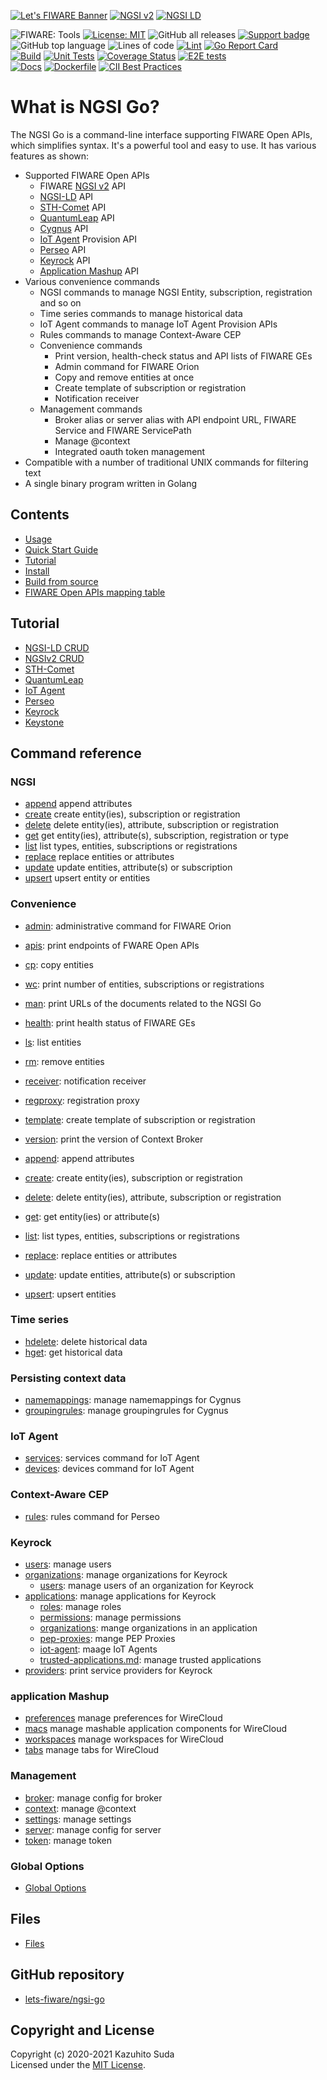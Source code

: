 [![Let's FIWARE Banner](https://raw.githubusercontent.com/lets-fiware/ngsi-go/gh-pages/img/lets-fiware-logo-non-free.png)](https://www.letsfiware.jp/)
[![NGSI v2](https://img.shields.io/badge/NGSI-v2-5dc0cf.svg)](https://fiware-ges.github.io/orion/api/v2/stable/)
[![NGSI LD](https://img.shields.io/badge/NGSI-LD-d6604d.svg)](https://www.etsi.org/deliver/etsi_gs/CIM/001_099/009/01.03.01_60/gs_cim009v010301p.pdf)

![FIWARE: Tools](https://nexus.lab.fiware.org/repository/raw/public/badges/chapters/deployment-tools.svg)
[![License: MIT](https://img.shields.io/github/license/lets-fiware/ngsi-go.svg)](https://opensource.org/licenses/MIT)
![GitHub all releases](https://img.shields.io/github/downloads/lets-fiware/ngsi-go/total)
[![Support badge](https://img.shields.io/badge/tag-fiware-orange.svg?logo=stackoverflow)](https://stackoverflow.com/questions/tagged/fiware+ngsi-go)
<br/>
![GitHub top language](https://img.shields.io/github/languages/top/lets-fiware/ngsi-go)
![Lines of code](https://img.shields.io/tokei/lines/github/lets-fiware/ngsi-go)
[![Lint](https://github.com/lets-fiware/ngsi-go/actions/workflows/lint.yml/badge.svg)](https://github.com/lets-fiware/ngsi-go/actions/workflows/lint.yml)
[![Go Report Card](https://goreportcard.com/badge/github.com/lets-fiware/ngsi-go)](https://goreportcard.com/report/github.com/lets-fiware/ngsi-go)
<br/>
[![Build](https://github.com/lets-fiware/ngsi-go/actions/workflows/build.yml/badge.svg)](https://github.com/lets-fiware/ngsi-go/actions/workflows/build.yml)
[![Unit Tests](https://github.com/lets-fiware/ngsi-go/actions/workflows/unit-test.yml/badge.svg)](https://github.com/lets-fiware/ngsi-go/actions/workflows/unit-test.yml)
[![Coverage Status](https://coveralls.io/repos/github/lets-fiware/ngsi-go/badge.svg?branch=main)](https://coveralls.io/github/lets-fiware/ngsi-go?branch=main)
[![E2E tests](https://github.com/lets-fiware/ngsi-go/actions/workflows/e2e-test.yml/badge.svg)](https://github.com/lets-fiware/ngsi-go/actions/workflows/e2e-test.yml)
<br/>
[![Docs](https://github.com/lets-fiware/ngsi-go/actions/workflows/docs.yml/badge.svg)](https://github.com/lets-fiware/ngsi-go/actions/workflows/docs.yml)
[![Dockerfile](https://github.com/lets-fiware/ngsi-go/actions/workflows/dockerfile.yml/badge.svg)](https://github.com/lets-fiware/ngsi-go/actions/workflows/dockerfile.yml)
[![CII Best Practices](https://bestpractices.coreinfrastructure.org/projects/4973/badge)](https://bestpractices.coreinfrastructure.org/projects/4973)

# What is NGSI Go?

The NGSI Go is a command-line interface supporting FIWARE Open APIs, which simplifies syntax.
It's a powerful tool and easy to use. It has various features as shown:

-   Supported FIWARE Open APIs
    -   FIWARE [NGSI v2](https://fiware-ges.github.io/orion/api/v2/stable/) API
    -   [NGSI-LD](https://www.etsi.org/deliver/etsi_gs/CIM/001_099/009/01.03.01_60/gs_cim009v010301p.pdf) API
    -   [STH-Comet](https://github.com/telefonicaid/fiware-sth-comet) API
    -   [QuantumLeap](https://github.com/orchestracities/ngsi-timeseries-api) API
    -   [Cygnus](https://github.com/telefonicaid/fiware-cygnus/blob/master/doc/cygnus-common/installation_and_administration_guide/management_interface_v1.md) API
    -   [IoT Agent](https://github.com/telefonicaid/iotagent-node-lib/blob/master/doc/apiary/iotagent.apib) Provision API
    -   [Perseo](https://github.com/telefonicaid/perseo-fe/blob/master/documentation/api.md) API
    -   [Keyrock](https://github.com/ging/fiware-idm/blob/master/apiary.apib) API
    -   [Application Mashup](https://github.com/Wirecloud/wirecloud/blob/develop/docs/restapi/applicationmashup.apib) API
-   Various convenience commands
    -   NGSI commands to manage NGSI Entity, subscription, registration and so on
    -   Time series commands to manage historical data
    -   IoT Agent commands to manage IoT Agent Provision APIs
    -   Rules commands to manage Context-Aware CEP
    -   Convenience commands
        -   Print version, health-check status and API lists of FIWARE GEs
        -   Admin command for FIWARE Orion
        -   Copy and remove entities at once
        -   Create template of subscription or registration
        -   Notification receiver
    -   Management commands
        -   Broker alias or server alias with API endpoint URL, FIWARE Service and FIWARE ServicePath
        -   Manage @context
        -   Integrated oauth token management
-   Compatible with a number of traditional UNIX commands for filtering text
-   A single binary program written in Golang

## Contents

-   [Usage](usage.md)
-   [Quick Start Guide](quick_start_guide.md)
-   [Tutorial](tutorial/index.md)
-   [Install](install.md)
-   [Build from source](build_source.md)
-   [FIWARE Open APIs mapping table](apis_mapping_table.md)

## Tutorial

-   [NGSI-LD CRUD](tutorial/ngsi-ld-crud.md)
-   [NGSIv2 CRUD](tutorial/ngsi-v2-crud.md)
-   [STH-Comet](tutorial/comet.md)
-   [QuantumLeap](tutorial/quantumleap.md)
-   [IoT Agent](tutorial/iot-agent.md)
-   [Perseo](tutorial/perseo.md)
-   [Keyrock](tutorial/keyrock.md)
-   [Keystone](tutorial/keystone.md)

## Command reference

### NGSI

-   [append](ngsi/append.md) append attributes
-   [create](ngsi/create.md) create entity(ies), subscription or registration
-   [delete](ngsi/delete.md) delete entity(ies), attribute, subscription or registration
-   [get](ngsi/get.md) get entity(ies), attribute(s), subscription, registration or type
-   [list](ngsi/list.md) list types, entities, subscriptions or registrations
-   [replace](ngsi/replace.md) replace entities or attributes
-   [update](ngsi/update.md) update entities, attribute(s) or subscription
-   [upsert](ngsi/upsert.md) upsert entity or entities

### Convenience

-   [admin](convenience/admin.md): administrative command for FIWARE Orion
-   [apis](convenience/apis.md): print endpoints of FWARE Open APIs
-   [cp](convenience/cp.md): copy entities
-   [wc](convenience/wc.md): print number of entities, subscriptions or registrations
-   [man](convenience/man.md): print  URLs of the documents related to the NGSI Go
-   [health](convenience/health.md): print health status of FIWARE GEs
-   [ls](convenience/ls.md): list entities
-   [rm](convenience/rm.md): remove entities
-   [receiver](convenience/receiver.md): notification receiver
-   [regproxy](convenience/regproxy.md): registration proxy
-   [template](convenience/template.md): create template of subscription or registration
-   [version](convenience/version.md): print the version of Context Broker

-   [append](ngsi/append.md): append attributes
-   [create](ngsi/create.md): create entity(ies), subscription or registration
-   [delete](ngsi/delete.md): delete entity(ies), attribute, subscription or registration
-   [get](ngsi/get.md): get entity(ies) or attribute(s)
-   [list](ngsi/list.md): list types, entities, subscriptions or registrations
-   [replace](ngsi/replace.md): replace entities or attributes
-   [update](ngsi/update.md): update entities, attribute(s) or subscription
-   [upsert](ngsi/upsert.md): upsert entities

### Time series

-   [hdelete](time_series/hdelete.md): delete historical data
-   [hget](time_series/hget.md): get historical data

### Persisting context data

-   [namemappings](cygnus/namemappings.md): manage namemappings for Cygnus
-   [groupingrules](cygnus/groupingrules.md): manage groupingrules for Cygnus

### IoT Agent

-   [services](iot_agent/services.md): services command for IoT Agent
-   [devices](iot_agent/devices.md): devices command for IoT Agent

### Context-Aware CEP

-   [rules](cep/rules.md): rules command for Perseo

### Keyrock

-   [users](keyrock/users.md): manage users
-   [organizations](keyrock/organizations.md): manage organizations for Keyrock
    -   [users](keyrock/organizations-users.md): manage users of an organization for Keyrock
-   [applications](keyrock/applications.md): manage applications for Keyrock
    -   [roles](keyrock/applications-roles.md): manage roles
    -   [permissions](keyrock/applications-permissions.md): manage permissions
    -   [organizations](keyrock/applications-organizations.md): mange organizations in an application
    -   [pep-proxies](keyrock/applications-pep-proxies.md): mange PEP Proxies
    -   [iot-agent](keyrock/applications-iot-agent.md): maage IoT Agents
    -   [trusted-applications.md](keyrock/applications-trusted-applications.md): manage trusted applications
-   [providers](keyrock/providers.md): print service providers for Keyrock

### application Mashup

-   [preferences](wirecloud/preferences.md) manage preferences for WireCloud
-   [macs](wirecloud/macs/md) manage mashable application components for WireCloud
-   [workspaces](wirecloud/workspaces.md) manage workspaces for WireCloud
-   [tabs](wirecloud/tabs.md) manage tabs for WireCloud

### Management

-   [broker](management/broker.md): manage config for broker
-   [context](management/context.md): manage @context
-   [settings](management/settings.md):  manage settings
-   [server](management/server.md): manage config for server
-   [token](management/token.md): manage token

### Global Options

-   [Global Options](global.md)

## Files

-   [Files](files.md)

## GitHub repository

-   [lets-fiware/ngsi-go](https://github.com/lets-fiware/ngsi-go/)

## Copyright and License

Copyright (c) 2020-2021 Kazuhito Suda<br>
Licensed under the [MIT License](https://raw.githubusercontent.com/lets-fiware/ngsi-go/main/LICENSE).
